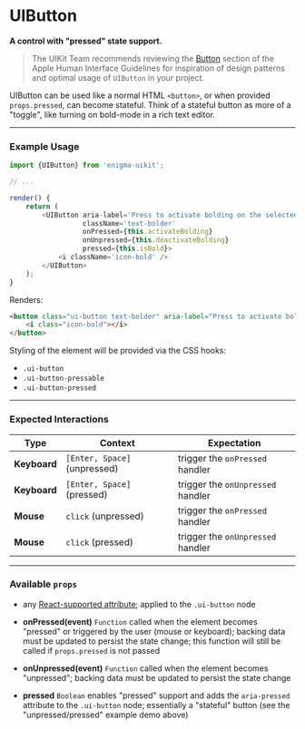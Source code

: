 # UIButton
__A control with "pressed" state support.__

> The UIKit Team recommends reviewing the [Button](https://developer.apple.com/library/mac/documentation/UserExperience/Conceptual/OSXHIGuidelines/ControlsButtons.html#//apple_ref/doc/uid/20000957-CH48-SW2) section of the Apple Human Interface Guidelines for inspiration of design patterns and optimal usage of `UIButton` in your project.

UIButton can be used like a normal HTML `<button>`, or when provided `props.pressed`, can become stateful. Think of a stateful button as more of a "toggle", like turning on bold-mode in a rich text editor.

---

### Example Usage

```js
import {UIButton} from 'enigma-uikit';

// ...

render() {
    return (
        <UIButton aria-label='Press to activate bolding on the selected text and new input.'
                  className='text-bolder'
                  onPressed={this.activateBolding}
                  onUnpressed={this.deactivateBolding}
                  pressed={this.isBold}>
            <i className='icon-bold' />
        </UIButton>
    );
}
```
Renders:
```html
<button class="ui-button text-bolder" aria-label="Press to activate bolding on the selected text and new input." aria-pressed="true">
    <i class="icon-bold"></i>
</button>
```

Styling of the element will be provided via the CSS hooks:

- `.ui-button`
- `.ui-button-pressable`
- `.ui-button-pressed`

---

### Expected Interactions

Type | Context | Expectation
---- | ------- | -----------
__Keyboard__ | `[Enter, Space]` (unpressed) | trigger the `onPressed` handler
__Keyboard__ | `[Enter, Space]` (pressed) | trigger the `onUnpressed` handler
__Mouse__ | `click` (unpressed) | trigger the `onPressed` handler
__Mouse__ | `click` (pressed) | trigger the `onUnpressed` handler

---

### Available `props`

- any [React-supported attribute](https://facebook.github.io/react/docs/tags-and-attributes.html#html-attributes); applied to the `.ui-button` node

- __onPressed(event)__ `Function`
  called when the element becomes "pressed" or triggered by the user (mouse or keyboard); backing data must be updated to persist the state change; this function will still be called if `props.pressed` is not passed

- __onUnpressed(event)__ `Function`
  called when the element becomes "unpressed"; backing data must be updated to persist the state change

- __pressed__ `Boolean`
  enables "pressed" support and adds the `aria-pressed` attribute to the `.ui-button` node; essentially a "stateful" button (see the "unpressed/pressed" example demo above)
